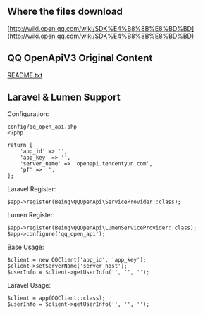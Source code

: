## Where the files download

[http://wiki.open.qq.com/wiki/SDK%E4%B8%8B%E8%BD%BD](http://wiki.open.qq.com/wiki/SDK%E4%B8%8B%E8%BD%BD)


## QQ OpenApiV3 Original Content

[README.txt](./README.txt)


## Laravel & Lumen Support

Configuration:

```
config/qq_open_api.php
<?php

return [
    'app_id' => '',
    'app_key' => '',
    'server_name' => 'openapi.tencentyun.com',
    'pf' => '',
];

```

Laravel Register:

```
$app->register(Being\QQOpenApi\ServiceProvider::class);
```

Lumen Register:

```
$app->register(Being\QQOpenApi\LumenServiceProvider::class);
$app->configure('qq_open_api');
```

Base Usage:

```
$client = new QQClient('app_id', 'app_key');
$client->setServerName('server_host');
$userInfo = $client->getUserInfo('', '', '');
```

Laravel Usage:

```
$client = app(QQClient::class);
$userInfo = $client->getUserInfo('', '', '');
```